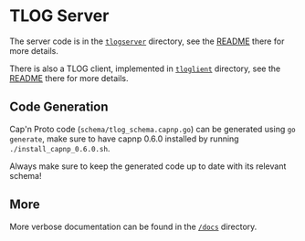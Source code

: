# TLOG Server

The server code is in the [`tlogserver`](tlogserver/) directory, see the [README](tlogserver/README.md) there for more details.

There is also a TLOG client, implemented in [`tloglient`](tlogclient) directory, see the [README](tlogclient/readme.md) there for more details.

## Code Generation

Cap'n Proto code (`schema/tlog_schema.capnp.go`) can be generated using `go generate`,
make sure to have capnp 0.6.0 installed by running `./install_capnp_0.6.0.sh`.

Always make sure to keep the generated code up to date with its relevant schema!

## More

More verbose documentation can be found in the [`/docs`](/docs) directory.

